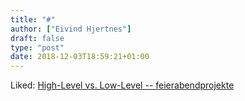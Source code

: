 ```yaml
---
title: "#"
author: ["Eivind Hjertnes"]
draft: false
type: "post"
date: 2018-12-03T18:59:21+01:00
---
```


Liked:
[High-Level
vs. Low-Level -- feierabendprojekte](https://feierabendprojekte.wordpress.com/2018/10/27/high-level-vs-low-level/)
